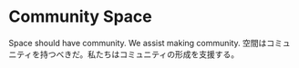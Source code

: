 # Community Space
Space should have community. We assist making community.
空間はコミュニティを持つべきだ。私たちはコミュニティの形成を支援する。
